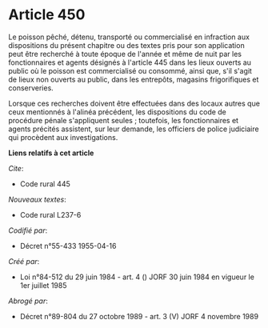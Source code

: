 # Article 450

Le poisson pêché, détenu, transporté ou commercialisé en infraction aux dispositions du présent chapitre ou des textes pris
pour son application peut être recherché à toute époque de l'année et même de nuit par les fonctionnaires et agents désignés
à l'article 445 dans les lieux ouverts au public où le poisson est commercialisé ou consommé, ainsi que, s'il s'agit de lieux
non ouverts au public, dans les entrepôts, magasins frigorifiques et conserveries.

Lorsque ces recherches doivent être effectuées dans des locaux autres que ceux mentionnés à l'alinéa précédent, les
dispositions du code de procédure pénale s'appliquent seules ; toutefois, les fonctionnaires et agents précités assistent,
sur leur demande, les officiers de police judiciaire qui procèdent aux investigations.

**Liens relatifs à cet article**

_Cite_:

  - Code rural 445

_Nouveaux textes_:

  - Code rural L237-6

_Codifié par_:

  - Décret n°55-433 1955-04-16

_Créé par_:

  - Loi n°84-512 du 29 juin 1984 - art. 4 () JORF 30 juin 1984 en vigueur le 1er juillet 1985

_Abrogé par_:

  - Décret n°89-804 du 27 octobre 1989 - art. 3 (V) JORF 4 novembre 1989
